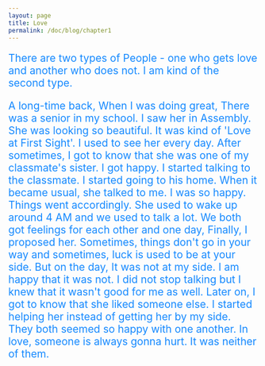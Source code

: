 ```yaml
---
layout: page
title: Love
permalink: /doc/blog/chapter1
---
```


<p style = "color: #1589FF; font-size: 1.5em">
   There are two types of People - one who gets love and another who does not. I am kind of the second type.
</p>

<p style = "color: #1589FF; font-size: 1.5em">
   A long-time back, When I was doing great, There was a senior in my school. I saw her in Assembly. She was looking so beautiful. It was kind of 'Love at First Sight'. I used to see her every day. After sometimes, I got to know that she was one of my classmate's sister. I got happy. I started talking to the classmate. I started going to his home. When it became usual, she talked to me. I was so happy. Things went accordingly. She used to wake up around 4 AM and we used to talk a lot. We both got feelings for each other and one day, Finally, I proposed her. Sometimes, things don't go in your way and sometimes, luck is used to be at your side. But on the day, It was not at my side. I am happy that it was not. I did not stop talking but I knew that it wasn't good for me as well. Later on, I got to know that she liked someone else. I started helping her instead of getting her by my side. They both seemed so happy with one another. In love, someone is always gonna hurt. It was neither of them.
</p>

